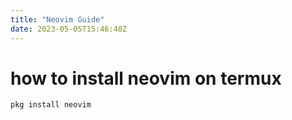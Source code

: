 ```yaml
---
title: "Neovim Guide"
date: 2023-05-05T15:46:48Z
---
```

# how to install neovim on termux
```
pkg install neovim
```

